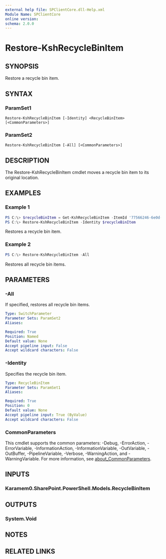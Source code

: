 ```yaml
---
external help file: SPClientCore.dll-Help.xml
Module Name: SPClientCore
online version:
schema: 2.0.0
---
```


# Restore-KshRecycleBinItem

## SYNOPSIS
Restore a recycle bin item.

## SYNTAX

### ParamSet1
```
Restore-KshRecycleBinItem [-Identity] <RecycleBinItem> [<CommonParameters>]
```

### ParamSet2
```
Restore-KshRecycleBinItem [-All] [<CommonParameters>]
```

## DESCRIPTION
The Restore-KshRecycleBinItem cmdlet moves a recycle bin item to its original location.

## EXAMPLES

### Example 1
```powershell
PS C:\> $recycleBinItem = Get-KshRecycleBinItem -ItemId '77566246-6e0d-4bc7-8360-689b8743265f'
PS C:\> Restore-KshRecycleBinItem -Identity $recycleBinItem
```

Restores a recycle bin item.

### Example 2
```powershell
PS C:\> Restore-KshRecycleBinItem -All
```

Restores all recycle bin items.

## PARAMETERS

### -All
If specified, restores all recycle bin items.

```yaml
Type: SwitchParameter
Parameter Sets: ParamSet2
Aliases:

Required: True
Position: Named
Default value: None
Accept pipeline input: False
Accept wildcard characters: False
```

### -Identity
Specifies the recycle bin item.

```yaml
Type: RecycleBinItem
Parameter Sets: ParamSet1
Aliases:

Required: True
Position: 0
Default value: None
Accept pipeline input: True (ByValue)
Accept wildcard characters: False
```

### CommonParameters
This cmdlet supports the common parameters: -Debug, -ErrorAction, -ErrorVariable, -InformationAction, -InformationVariable, -OutVariable, -OutBuffer, -PipelineVariable, -Verbose, -WarningAction, and -WarningVariable. For more information, see [about_CommonParameters](http://go.microsoft.com/fwlink/?LinkID=113216).

## INPUTS

### Karamem0.SharePoint.PowerShell.Models.RecycleBinItem

## OUTPUTS

### System.Void

## NOTES

## RELATED LINKS
